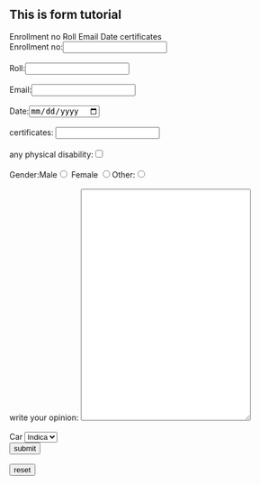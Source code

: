 <!DOCTYPE html>
<html lang="en">
<head>
    <meta charset="UTF-8">
    <meta http-equiv="X-UA-Compatible" content="IE=edge">
    <meta name="viewport" content="width=device-width, initial-scale=1.0">
    <title>Forms</title>
</head>
<body>
    <h2>This is form tutorial</h2>
    <form action="backend.php">
        <label for="enrollment no">Enrollment no</label>
        <label for="roll">Roll</label>
        <label for="email">Email</label>
        <label for="date">Date</label>
        <label for="certificates">certificates</label>
        <div>
            Enrollment no:<input type="text" id="enrollment no">
        </div>
        <br>
        <div>
            Roll:<input type="text" id="roll">
        </div>
        <br>
        <div>
            Email:<input type="text" id="email">
        </div>
        <br>
        <div>
            Date:<input type="date" name="" id="date">
        </div>
        <br>
        <div>
           certificates: <input type="number" id="certificates">
        </div>
        <br>
        <div>
             any physical disability:<input type="checkbox">
        </div>
        <br>
        <div>
            Gender:Male<input type="radio" name="MyGender"> Female <input type="radio" name="MyGender">Other:<input type="radio"name="MyGender">
        </div>
        <br>
        <div>
           write your opinion: <textarea name="mytext" id="" cols="35" rows="27"></textarea>
        </div>
        <br>
        <label for="car">Car</label>
        <select name="mycar" id="car">
            <option value="indica"selected>Indica</option>
            <option value="swift">Swift</option>
        </select>
        <div>
            <input type="submit" value="submit">
        </div>
        <br>
        <div>
           <input type="reset" value="reset">
        </div>
        <br>
    </form>
</body>
</html>
